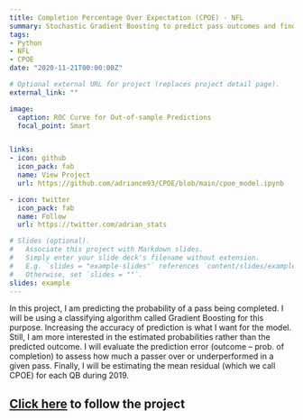 ```yaml
---
title: Completion Percentage Over Expectation (CPOE) - NFL
summary: Stochastic Gradient Boosting to predict pass outcomes and find completion probability. NFL Analytics.
tags:
- Python
- NFL
- CPOE
date: "2020-11-21T00:00:00Z"

# Optional external URL for project (replaces project detail page).
external_link: ""

image:
  caption: ROC Curve for Out-of-sample Predictions
  focal_point: Smart


links:
- icon: github
  icon_pack: fab
  name: View Project
  url: https://github.com/adriancm93/CPOE/blob/main/cpoe_model.ipynb

- icon: twitter
  icon_pack: fab
  name: Follow
  url: https://twitter.com/adrian_stats

# Slides (optional).
#   Associate this project with Markdown slides.
#   Simply enter your slide deck's filename without extension.
#   E.g. `slides = "example-slides"` references `content/slides/example-slides.md`.
#   Otherwise, set `slides = ""`.
slides: example
---
```

In this project, I am predicting the probability of a pass being completed. I will be using a classifying algorithm called Gradient Boosting for this purpose. Increasing the accuracy of prediction is what I want for the model. Still, I am more interested in the estimated probabilities rather than the predicted outcome. I will evaluate the prediction error (outcome – prob. of completion) to assess how much a passer over or underperformed in a given pass. Finally, I will be estimating the mean residual (which we call CPOE) for each QB during 2019.

## **[Click here](https://github.com/adriancm93/CPOE/blob/main/cpoe_model.ipynb) to follow the project**

